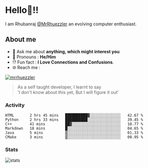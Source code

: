 
  
  
# Hello:wave:!!
I am Rhubanraj [@MrRhuezzler](https://github.com/MrRhuezzler) an evolving computer enthusiast.

## About me
<!-- - :sparkles: I'm currently working on [**de-viz**](https://github.com/MrRhuezzler/de-viz) -->
<!-- - :sparkles: Previously worked in [**Journal Management System**](https://manuscript.psgtech.ac.in) -->
<!-- - :book: I'm currently learning **Microservices Architecture** -->
- :speech_balloon: Ask me about **anything, which might interest you**
- :man: Pronouns : **He/Him**
- :interrobang: Fun fact : **I Love Connections and Confusions**.
- :globe_with_meridians: Reach me :  
  
[![mrrhuezzler](https://img.shields.io/badge/LinkedIn-0077B5?style=for-the-badge&logo=linkedin&logoColor=white)](https://www.linkedin.com/in/mrrhuezzler/)
<!--
### Interesting things, I found :bangbang:
-->
<!--
## Skills

## Drop a, Hi !
-->

<!-- 
Quotes
>  Always we overestimate the amount of work we can do in a day,  
>  and underestimate the amount we can do in our lifetime.
-->

> As a self taught developer, I learnt to say  
> 'I don't know about this yet, But I will figure it out'

### Activity
<!--START_SECTION:waka-->

```text
HTML       2 hrs 45 mins   ██████████▓░░░░░░░░░░░░░░   42.67 %
Python     2 hrs 33 mins   ██████████░░░░░░░░░░░░░░░   39.45 %
C++        41 mins         ██▓░░░░░░░░░░░░░░░░░░░░░░   10.77 %
Markdown   18 mins         █░░░░░░░░░░░░░░░░░░░░░░░░   04.65 %
Java       5 mins          ▒░░░░░░░░░░░░░░░░░░░░░░░░   01.33 %
CMake      3 mins          ▒░░░░░░░░░░░░░░░░░░░░░░░░   00.95 %
```

<!--END_SECTION:waka-->

### Stats
![stats](https://github-readme-streak-stats.herokuapp.com/?user=MrRhuezzler)
